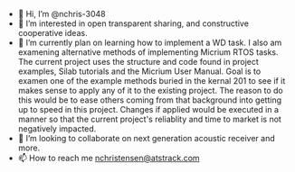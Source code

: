 - 👋 Hi, I’m @nchris-3048
- 👀 I’m interested in open transparent sharing, and constructive cooperative ideas.
- 🌱 I’m currently plan on learning how to implement a WD task. I also am examening alternative methods of implementing Micrium RTOS tasks. The current project uses the structure and code found in project examples, Silab tutorials and the Micrium User Manual. Goal is to examen one of the example methods buried in the kernal 201 to see if it makes sense to apply any of it to the existing project. The reason to do this would be to ease others coming from that background into getting up to speed in this project. Changes if applied would be executed in a manner so that the current project's reliablity and time to market is not negatively impacted. 
- 💞️ I’m looking to collaborate on next generation acoustic receiver and more.
- 📫 How to reach me nchristensen@atstrack.com
<!---
nchris-3048/nchris-3048 is a ✨ special ✨ repository because its `README.md` (this file) appears on your GitHub profile.
You can click the Preview link to take a look at your changes.
--->
